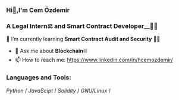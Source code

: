 ### Hi👋,I'm Cem Özdemir
          
### A Legal Intern⚖️ and Smart Contract Developer__👨‍💻



🌱 I’m currently learning __Smart Contract Audit and Security__ 🐱‍💻
- 💬 Ask me about __Blockchain__⛓️
- 📫 How to reach me: https://www.linkedin.com/in/hcemozdemir/


### Languages and Tools:
_Python_ /
_JavaScipt_ / 
_Solidity_ /
_GNU/Linux_ /
